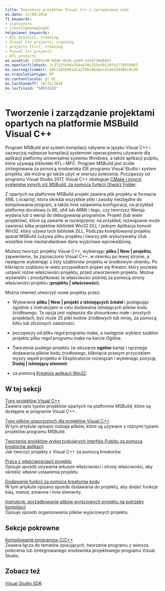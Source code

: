 ```yaml
---
title: Tworzenie projektów Visual C++ i zarządzanie nimi
ms.date: 11/04/2016
f1_keywords:
- vcprojects
- creatingmanagingVC
helpviewer_keywords:
- ATL projects, creating
- Visual C++ projects, creating
- projects [C++], creating
- Visual C++ projects
- ATL projects
ms.assetid: 11003cd8-9046-4630-a189-a32bf3b88047
ms.openlocfilehash: 2c3722fe9da764a578c255e50120fa2770555665
ms.sourcegitcommit: 6052185696adca270bc9bdbec45a626dd89cdcdd
ms.translationtype: MT
ms.contentlocale: pl-PL
ms.lasthandoff: 10/31/2018
ms.locfileid: "50553182"
---
```

# <a name="creating-and-managing-msbuild-based-visual-c-projects"></a>Tworzenie i zarządzanie projektami opartych na platformie MSBuild Visual C++

Program MSBuild jest system kompilacji natywne w języku Visual C++ i zazwyczaj najlepsze kompilacji systemowi operacyjnemu używanie dla aplikacji platformy uniwersalnej systemu Windows, a także aplikacji pulpitu, które używają biblioteki ATL i MFC. Program MSBuild jest ściśle zintegrowana za pomocą środowiska IDE programu Visual Studio i system projektu, ale można go także użyć w wierszu polecenia. Począwszy od programu Visual Studio 2017, Visual C++ obsługuje [CMake i innych systemów innych niż MSBuild, za pomocą funkcji Otwórz Folder](non-msbuild-projects.md).

Z opartych na platformie MSBuild projekt zawiera plik projektu w formacie XML (.vcxproj), która określa wszystkie pliki i zasoby niezbędne do kompilowania program, a także inne ustawienia konfiguracji, na przykład platforma docelowa (x 86, x64 lub ARM) i tego, czy tworzysz Wersja wydana lub z wersji do debugowania programów. Projekt (lub wiele projektów), które są zawarte w *rozwiązania*; na przykład, rozwiązanie może zawierać kilka projektów bibliotek Win32 DLL i jednym Aplikacja konsoli Win32, który używa tych bibliotek DLL. Podczas kompilowania projektu aparat MSBuild zużywa pliku projektu i tworzy plik wykonywalny i/lub wszelkie inne niestandardowe dane wyjściowe wprowadzoną.

Możesz tworzyć projekty Visual C++, wybierając **pliku &#124; New &#124; projektu**, zapewnienie, że zaznaczono Visual C++, w okienku po lewej stronie, a następnie wybierając z listy szablonów projektu w środkowym okienku. Po kliknięciu szablonu w wielu przypadkach pojawi się Kreator, który pozwala ustawić różne właściwości projektu, przed utworzeniem projektu. Można wyświetlić i zmodyfikować te właściwości później za pomocą strony właściwości projektu (**projektu &#124; właściwości**).

Można również utworzyć nowe projekty przez:

- Wybieranie **pliku &#124; New &#124; projekt z istniejących źródeł** i postępując zgodnie z instrukcjami w celu dodawania istniejących plików kodu źródłowego. Ta opcja jest najlepsza dla stosunkowo małe i prostych projektach, być może 25 pliki kodów źródłowych lub mniej, za pomocą kilku lub złożonych zależności.

- począwszy od pliku reguł programu make, a następnie wybierz szablon projektu pliku reguł programu make na karcie Ogólne.

- Tworzenie pustego projektu (w obszarze **ogólne** kartę) i ręcznego dodawania plików kodu źródłowego, kliknięcie prawym przyciskiem myszy węzeł projektu w Eksploratorze rozwiązań i wybierając pozycję **Dodaj &#124; istniejący element**.

- za pomocą [Kreatora aplikacji Win32](../windows/win32-application-wizard.md).

## <a name="in-this-section"></a>W tej sekcji

[Typy projektów Visual C++](../ide/visual-cpp-project-types.md)<br>
Zawiera opis typów projektów opartych na platformie MSBuild, które są dostępne w programie Visual C++.

[Typy plików utworzonych dla projektów Visual C++](../ide/file-types-created-for-visual-cpp-projects.md)<br>
W tym artykule opisano rodzaje plików, które są używane z różnymi typami projektów programu MSBuild.

[Tworzenie projektów wykorzystujących interfejs Pulpitu za pomocą kreatorów aplikacji](../ide/creating-desktop-projects-by-using-application-wizards.md)<br>
Jak tworzyć projekty z Visual C++ za pomocą kreatorów.

[Praca z właściwościami projektu](../ide/working-with-project-properties.md)<br>
Opisuje sposób używania arkusze właściwości i strony właściwości, aby określić własne ustawienia projektu.

[Dodawanie funkcji za pomocą kreatorów kodu](../ide/adding-functionality-with-code-wizards-cpp.md)<br>
W tym artykule opisano sposób dodawania do projektu, aby dodać funkcje klas, metod, zmienne i inne elementy.

[Instrukcje: porządkowanie plików wyjściowych projektu na potrzeby kompilacji](../ide/how-to-organize-project-output-files-for-builds.md)<br>
Opisuje sposób organizowania plików wyjściowych projektu.

## <a name="related-sections"></a>Sekcje pokrewne

[Kompilowanie programów C/C++](../build/building-c-cpp-programs.md)<br>
Zawiera łącza do tematów opisujących, tworzenie programu z wiersza polecenia lub zintegrowanego środowiska projektowego programu Visual Studio.

## <a name="see-also"></a>Zobacz też

[Visual Studio SDK](https://msdn.microsoft.com/vstudio/extend)

